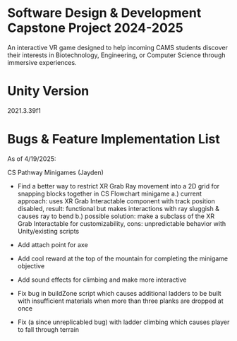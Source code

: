 # Software Design & Development Capstone Project 2024-2025
An interactive VR game designed to help incoming CAMS students discover their interests in Biotechnology, Engineering, or Computer Science through immersive experiences.

# Unity Version
2021.3.39f1

# Bugs & Feature Implementation List
As of 4/19/2025:

CS Pathway Minigames (Jayden)
- Find a better way to restrict XR Grab Ray movement into a 2D grid for snapping blocks together in CS Flowchart minigame 
a.) current approach: uses XR Grab Interactable component with track position disabled, result: functional but makes interactions with ray sluggish & causes ray to bend
b.) possible solution: make a subclass of the XR Grab Interactable for customizability, cons: unpredictable behavior with Unity/existing scripts 

- Add attach point for axe

- Add cool reward at the top of the mountain for completing the minigame objective

- Add sound effects for climbing and make more interactive

- Fix bug in buildZone script which causes additional ladders to be built with insufficient materials when more than three planks are dropped at once

- Fix (a since unreplicabled bug) with ladder climbing which causes player to fall through terrain


